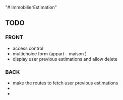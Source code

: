 "# ImmobilierEstimation" 
## TODO
 ### FRONT
  - access control 
  - multichoice form (appart - maison ) 
  - display user previous estimations and allow delete
 ### BACK
  - make the routes to fetch user previous estimations
  -
  -
